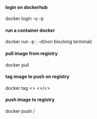 #### login on dockerhub
docker login -u <username> -p <password>

#### run a container docker
docker run -p <port-from>:<port-to> -d(non blocking terminal) <registry-path> 

#### pull image from registry
docker pull <registry-path>

#### tag image to push on registry
docker tag <<image-id>> <<registry-username>>/<<image-name>>

#### push image to registry
docker push <registry-username>/<image-name>
